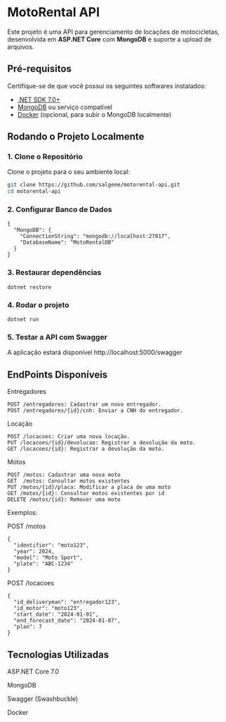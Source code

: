 # MotoRental API

Este projeto é uma API para gerenciamento de locações de motocicletas, desenvolvida em **ASP.NET Core** com **MongoDB** e suporte a upload de arquivos.

## Pré-requisitos

Certifique-se de que você possui os seguintes softwares instalados:

- [.NET SDK 7.0+](https://dotnet.microsoft.com/pt-br/download)
- [MongoDB](https://www.mongodb.com/try/download/community) ou serviço compatível
- [Docker](https://www.docker.com/) (opcional, para subir o MongoDB localmente)

## Rodando o Projeto Localmente

### 1. Clone o Repositório
Clone o projeto para o seu ambiente local:
```bash
git clone https://github.com/salgeee/motorental-api.git
cd motorental-api
```

### 2. Configurar Banco de Dados
```
{
  "MongoDB": {
    "ConnectionString": "mongodb://localhost:27017",
    "DatabaseName": "MotoRentalDB"
  }
}
```

### 3. Restaurar dependências
```
dotnet restore
```

### 4. Rodar o projeto 
```
dotnet run
```

### 5. Testar a API com Swagger

A aplicação estará disponível http://localhost:5000/swagger



## EndPoints Disponíveis

Entregadores
```
POST /entregadores: Cadastrar um novo entregador.
POST /entregadores/{id}/cnh: Enviar a CNH do entregador.
```
Locação
``` 
POST /locacoes: Criar uma nova locação.
PUT /locacoes/{id}/devolucao: Registrar a devolução da moto.
GET /locacoes/{id}: Registrar a devolução da moto.
```
Motos
``` 
POST /motos: Cadastrar uma nova moto
GET  /motos: Consultar motos existentes
PUT /motos/{id}/placa: Modificar a placa de uma moto
GET /motos/{id}: Consultar motos existentes por id
DELETE /motos/{id}: Remover uma moto
```
 Exemplos:

POST /motos
``` 
{
  "identifier": "moto123",
  "year": 2024,
  "model": "Moto Sport",
  "plate": "ABC-1234"
}
```

POST /locacoes
```
{
  "id_deliveryman": "entregador123",
  "id_motor": "moto123",
  "start_date": "2024-01-01",
  "end_forecast_date": "2024-01-07",
  "plan": 7
}
```


## Tecnologias Utilizadas
ASP.NET Core 7.0

MongoDB

Swagger (Swashbuckle)

Docker

